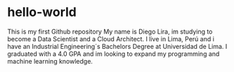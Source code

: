 # hello-world
This is my first Github repository
My name is Diego Lira, im studying to become a Data Scientist and a Cloud Architect. I live in Lima, Perú and i have an Industrial Engineering´s Bachelors Degree at Universidad de Lima. I graduated with a 4.0 GPA and im looking to expand my programming and machine learning knowledge. 
